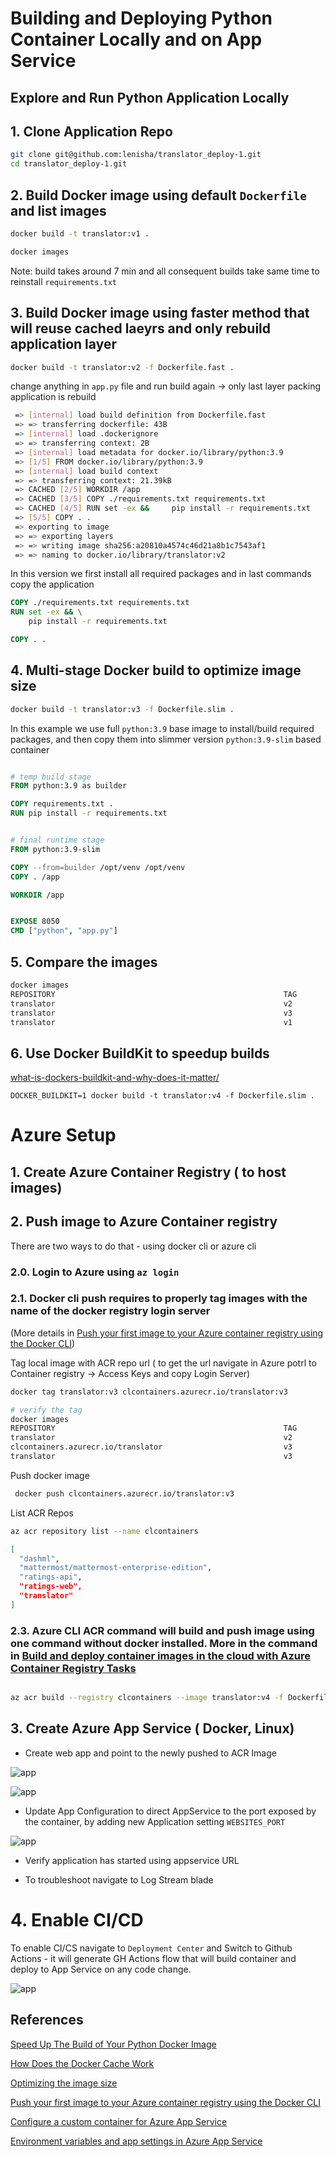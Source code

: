 # Building and Deploying Python Container Locally and on App Service

## Explore and Run Python Application Locally

## 1. Clone Application Repo 

```sh
git clone git@github.com:lenisha/translator_deploy-1.git
cd translator_deploy-1.git
```


## 2. Build Docker image using **default**  `Dockerfile` and list images

```sh
docker build -t translator:v1 .

docker images
```

Note: build takes around 7 min and all consequent builds take same time to reinstall `requirements.txt`

## 3. Build Docker image using **faster** method that will reuse cached laeyrs and only rebuild application layer

```sh
docker build -t translator:v2 -f Dockerfile.fast .
```

change anything in `app.py` file and run build again -> only last layer packing application is rebuild

```sh
 => [internal] load build definition from Dockerfile.fast
 => => transferring dockerfile: 43B                                                                   
 => [internal] load .dockerignore                                                       
 => => transferring context: 2B                                                                                    
 => [internal] load metadata for docker.io/library/python:3.9                                    
 => [1/5] FROM docker.io/library/python:3.9                                       
 => [internal] load build context                                           
 => => transferring context: 21.39kB                                     
 => CACHED [2/5] WORKDIR /app                                                                                      
 => CACHED [3/5] COPY ./requirements.txt requirements.txt                                    
 => CACHED [4/5] RUN set -ex &&     pip install -r requirements.txt                             
 => [5/5] COPY . .                                                           
 => exporting to image                                                      
 => => exporting layers                                                                                            
 => => writing image sha256:a20810a4574c46d21a8b1c7543af1                      
 => => naming to docker.io/library/translator:v2 
```
In this version we first install all required packages and in last commands copy the application

```Dockerfile
COPY ./requirements.txt requirements.txt
RUN set -ex && \
    pip install -r requirements.txt

COPY . .
```

## 4. Multi-stage Docker build to optimize image size

```sh
docker build -t translator:v3 -f Dockerfile.slim .
```

In this example we use full `python:3.9` base image to install/build required packages, and then copy them into slimmer version `python:3.9-slim` based container

```Dockerfile

# temp build stage
FROM python:3.9 as builder

COPY requirements.txt .
RUN pip install -r requirements.txt


# final runtime stage
FROM python:3.9-slim

COPY --from=builder /opt/venv /opt/venv
COPY . /app

WORKDIR /app


EXPOSE 8050
CMD ["python", "app.py"]
```

## 5. Compare the images

```sh
docker images
REPOSITORY                                                   TAG        IMAGE ID       CREATED         SIZE
translator                                                   v2         0281e7811b87   2 minutes ago   1.36GB
translator                                                   v3         d4a72310955a   3 minutes ago   452MB
translator                                                   v1         6cd95bbbc333   8 minutes ago   1.36GB
```

## 6. Use Docker BuildKit to speedup builds 

[what-is-dockers-buildkit-and-why-does-it-matter/](https://www.cloudsavvyit.com/12441/what-is-dockers-buildkit-and-why-does-it-matter/)

```
DOCKER_BUILDKIT=1 docker build -t translator:v4 -f Dockerfile.slim .
```

# Azure Setup 

## 1. Create Azure Container Registry ( to host images)

## 2. Push image to Azure Container registry

   
   There are two ways to do that - using docker cli or azure cli

   ### 2.0.  Login to Azure using `az login`

   ### 2.1.  Docker cli push requires to properly tag images with the name of the docker registry login server
   (More details in [Push your first image to your Azure container registry using the Docker CLI](https://docs.microsoft.com/en-us/azure/container-registry/container-registry-get-started-docker-cli?tabs=azure-cli))

   Tag local image with ACR repo url ( to get the url navigate in Azure potrl to Container registry -> Access Keys and copy Login Server)

   ```sh
   docker tag translator:v3 clcontainers.azurecr.io/translator:v3

   # verify the tag 
   docker images
REPOSITORY                                                   TAG        IMAGE ID       CREATED          SIZE
translator                                                   v2         c7ea95de58a4   2 minutes ago    1.36GB
clcontainers.azurecr.io/translator                           v3         d4a72310955a   16 minutes ago   452MB
translator                                                   v3         d4a72310955a   16 minutes ago   452MB
   ```

Push docker image
```sh
 docker push clcontainers.azurecr.io/translator:v3
```

List ACR Repos

```sh
az acr repository list --name clcontainers

[
  "dashml",
  "mattermost/mattermost-enterprise-edition",
  "ratings-api",
  "ratings-web",
  "translator"
]
```

 ### 2.3. Azure CLI ACR command will build and push image using one command **without** docker installed. More in the command in [Build and deploy container images in the cloud with Azure Container Registry Tasks](https://docs.microsoft.com/en-us/azure/container-registry/container-registry-tutorial-quick-task)
   

   ```sh

   az acr build --registry clcontainers --image translator:v4 -f Dockerfile.slim .
   ```

## 3. Create Azure App Service ( Docker, Linux)

- Create web app and point to the newly pushed to ACR Image

![app](./docs/appsvcdocker.jpg)

![app](./docs/appsvcimage.jpg)


- Update App Configuration to direct AppService to the port exposed by the container, by adding new Application setting `WEBSITES_PORT`

![app](./docs/appcfg.jpg)

- Verify application has started using appservice URL

- To troubleshoot navigate to Log Stream blade


# 4. Enable CI/CD
To enable CI/CS navigate to `Deployment Center` and Switch to Github Actions - it will generate GH Actions flow that will build container and deploy to App Service on any code change.

![app](./docs/appgh.jpg)

## References
[Speed Up The Build of Your Python Docker Image](https://vsupalov.com/speed-up-python-docker-image-build/)

[How Does the Docker Cache Work](https://vsupalov.com/docker-cache/)

[Optimizing the image size](https://devopswithdocker.com/part-3/4-optimizing-the-image-size)

[Push your first image to your Azure container registry using the Docker CLI](https://docs.microsoft.com/en-us/azure/container-registry/container-registry-get-started-docker-cli?tabs=azure-cli)


[Configure a custom container for Azure App Service](https://docs.microsoft.com/en-us/azure/app-service/configure-custom-container?pivots=container-linux)

[Environment variables and app settings in Azure App Service](https://docs.microsoft.com/en-us/azure/app-service/reference-app-settings?tabs=kudu%2Cdotnet)